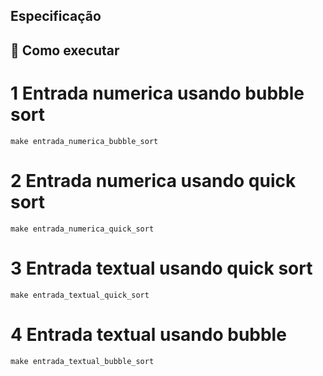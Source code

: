 
## Especificação

## 🚀 Como executar

# 1 Entrada numerica usando bubble sort
```
make entrada_numerica_bubble_sort
```

# 2 Entrada numerica usando quick sort
```
make entrada_numerica_quick_sort
```
# 3 Entrada textual usando quick sort
```
make entrada_textual_quick_sort
```
# 4 Entrada textual usando bubble
```
make entrada_textual_bubble_sort
```
